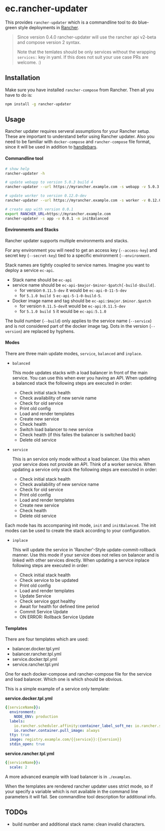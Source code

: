 # ec.rancher-updater

This provides `rancher-updater` which is a commandline tool to do blue-green style deployments in [Rancher](http://rancher.com/rancher/).

> Since version 0.4.0 rancher-updater will use the rancher api v2-beta and compose version 2 syntax.
>
> Note that the temlates should be only services without the wrapping `services:` key in yaml. If this does not suit your use case PRs are welcome. :)

## Installation

Make sure you have installed `rancher-compose` from Rancher. Then all you have to do is:

```sh
npm install -g rancher-updater
```

## Usage

Rancher updater requires serveral assumptions for your Rancher setup. These are important to understand befor using Rancher updater. Also you need to be familiar with `docker-compose` and `rancher-compose` file format, since it will be used in addition to [handlebars](http://handlebarsjs.com/).

#### Commandline tool

```sh
# show help
rancher-updater -h

# update webapp to version 5.0.3 build 4
rancher-updater --url https://myrancher.example.com -s webapp -v 5.0.3 --build 4

# update worker to version 0.12.0-dev
rancher-updater --url https://myrancher.example.com -s worker -v 0.12.0-dev -m service

# create app with version 0.0.1
export RANCHER_URL=https://myrancher.example.com
rancher-updater -s app -v 0.0.1 -m initBalanced
```

#### Environments and Stacks

Rancher updater supports multiple environments and stacks.

For any environment you will need to get an access key (`--access-key`) and secret key (`--secret-key`) tied to a specific environment (`--environment`.

Stack names are tightly coupled to service names. Imagine you want to deploy a service `ec-api`.

* Stack name should be `ec-api`
* service name should be `ec-api-$major-$minor-$patch[-build-$build]`.
    * for version `0.11.5-dev` it would be `ec-api-0-11-5-dev`
    * for `5.1.0 build 5` `ec-api-5-1-0-build-5`.
* Docker image name and tag should be `ec-api:$major.$minor.$patch`
    * for version `0.11.5-dev`it would be `ec-api:0.11.5-dev`
    * for `5.1.0 build 5` it would be `ec-api:5.1.0`

The build number (`--build`) only applies to the service name (`--service`) and is not considered part of the docker image tag. Dots in the version (`--version`) are replaced by hyphens.

#### Modes

There are three main update modes, `service`, `balanced` and `inplace`.

* `balanced`

	This mode updates stacks with a load balancer in front of the main service. You can use this when ever you having an API. When updating a balanced stack the following steps are executed in order:
	
	* Check initial stack health
	* Check availability of new servie name
	* Check for old service
	* Print old config
	* Load and render templates
	* Create new service
	* Check health
	* Switch load balancer to new service
	* Check health (if this failes the balancer is switched back)
	* Delete old service

* `service`

	This is an service only mode without a load balancer. Use this when your service does not provide an API. Think of a worker service. When updating a service only stack the following steps are executed in order:
	
	* Check initial stack health
	* Check availability of new service name
	* Check for old service
	* Print old config
	* Load and render templates
	* Create new service
	* Check health
	* Delete old service

Each mode has its accompaning init mode, `init` and `initBalanced`. The init modes can be used to create the stack according to your configuration.

* `inplace`

	This will update the service in 'Rancher'-Style update-commit-rollback manner. Use this mode if your service does not relies on balancer and is linked with other services directly. When updating a service inplace following steps are executed in order:

	* Check initial stack health
	* Check service to be updated
	* Print old config
	* Load and render templates
	* Update Service
	* Check service ggot  healthy
	* Await for health for defined time period
	* Commit Service Update
	* ON ERROR: Rollback Service Update

#### Templates

There are four templates which are used:

* balancer.docker.tpl.yml
* balancer.rancher.tpl.yml
* service.docker.tpl.yml
* service.rancher.tpl.yml

One for each docker-compose and rancher-compose file for the service and load balancer. Which one is which should be obvious.


This is a simple example of a service only template:

**service.docker.tpl.yml**

```yaml
{{serviceName}}:
  environment:
    NODE_ENV: production
  labels:
    io.rancher.scheduler.affinity:container_label_soft_ne: io.rancher.stack_service.name=$${stack_name}/$${service_name}
    io.rancher.container.pull_image: always
  tty: true
  image: registry.example.com/{{service}}:{{version}}
  stdin_open: true
```

**service.rancher.tpl.yml**

```yaml
{{serviceName}}:
  scale: 2
```

A more advanced example with load balancer is in `./examples`.

When the templates are rendered rancher updater uses strict mode, so if your specify a variable which is not available in the command line parameters it will fail. See commandline tool description for additional info.

## TODOs

* build number and additional stack name: clean invalid characters.
